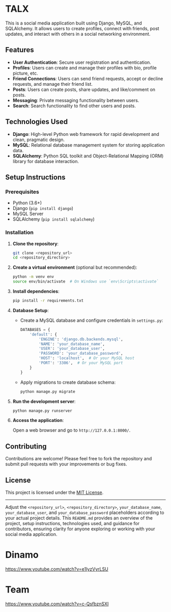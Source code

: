 
# TALX

This is a social media application built using Django, MySQL, and SQLAlchemy. It allows users to create profiles, connect with friends, post updates, and interact with others in a social networking environment.

## Features

- **User Authentication**: Secure user registration and authentication.
- **Profiles**: Users can create and manage their profiles with bio, profile picture, etc.
- **Friend Connections**: Users can send friend requests, accept or decline requests, and manage their friend list.
- **Posts**: Users can create posts, share updates, and like/comment on posts.
- **Messaging**: Private messaging functionality between users.
- **Search**: Search functionality to find other users and posts.

## Technologies Used

- **Django**: High-level Python web framework for rapid development and clean, pragmatic design.
- **MySQL**: Relational database management system for storing application data.
- **SQLAlchemy**: Python SQL toolkit and Object-Relational Mapping (ORM) library for database interaction.

## Setup Instructions

### Prerequisites

- Python (3.6+)
- Django (`pip install django`)
- MySQL Server
- SQLAlchemy (`pip install sqlalchemy`)

### Installation

1. **Clone the repository**:

   ```bash
   git clone <repository_url>
   cd <repository_directory>
   ```

2. **Create a virtual environment** (optional but recommended):

   ```bash
   python -m venv env
   source env/bin/activate  # On Windows use `env\Scripts\activate`
   ```

3. **Install dependencies**:

   ```bash
   pip install -r requirements.txt
   ```

4. **Database Setup**:

   - Create a MySQL database and configure credentials in `settings.py`:

     ```python
     DATABASES = {
         'default': {
             'ENGINE': 'django.db.backends.mysql',
             'NAME': 'your_database_name',
             'USER': 'your_database_user',
             'PASSWORD': 'your_database_password',
             'HOST': 'localhost',  # Or your MySQL host
             'PORT': '3306',  # Or your MySQL port
         }
     }
     ```

   - Apply migrations to create database schema:

     ```bash
     python manage.py migrate
     ```

5. **Run the development server**:

   ```bash
   python manage.py runserver
   ```

6. **Access the application**:

   Open a web browser and go to `http://127.0.0.1:8000/`.

## Contributing

Contributions are welcome! Please feel free to fork the repository and submit pull requests with your improvements or bug fixes.

## License

This project is licensed under the [MIT License](LICENSE).

---

Adjust the `<repository_url>`, `<repository_directory>`, `your_database_name`, `your_database_user`, and `your_database_password` placeholders according to your actual project details. This `README.md` provides an overview of the project, setup instructions, technologies used, and guidance for contributors, ensuring clarity for anyone exploring or working with your social media application.
# Dinamo
https://www.youtube.com/watch?v=e1IyzVyrLSU
# Team 
https://www.youtube.com/watch?v=c-QsfbznSXI
